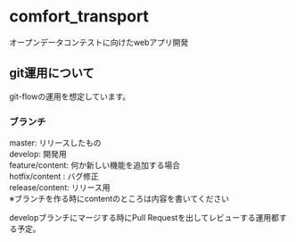 # comfort_transport
オープンデータコンテストに向けたwebアプリ開発

## git運用について
git-flowの運用を想定しています。

### ブランチ
master: リリースしたもの  
develop: 開発用  
feature/content: 何か新しい機能を追加する場合  
hotfix/content : バグ修正  
release/content: リリース用  
※ブランチを作る時にcontentのところは内容を書いてください  

developブランチにマージする時にPull Requestを出してレビューする運用都する予定。  
